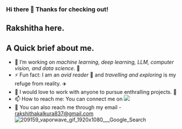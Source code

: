 ### Hi there 👋 Thanks for checking out!

## Rakshitha here. 
<!--
**RakshithaKalkura/RakshithaKalkura** is a ✨ _special_ ✨ repository because its `README.md` (this file) appears on your GitHub profile.

Here are some ideas to get you started:
-->
## A Quick brief about me.
- 🔭 I’m working on _machine learning, deep learning, LLM, computer vision, and data science_. 🤖
- ⚡ Fun fact: I am an _avid reader_ 📖 and _travelling and exploring_ is my refuge from reality. ✈️
- 🤝 I would love to work with anyone to pursue enthralling projects. 🤩
- 📫 How to reach me: You can connect me on [<img src="https://img.shields.io/badge/LinkedIn-0077B5?style=for-the-badge&logo=linkedin&logoColor=white" />](https://www.linkedin.com/in/rakshitha-k-)
- 📩 You can also reach me through my email - rakshithakalkura837@gmail.com
![209159_vaporwave_gif_1920x1080___Google_Search](https://github.com/user-attachments/assets/ce70170b-c21f-4290-91fc-07718c265728)
 


